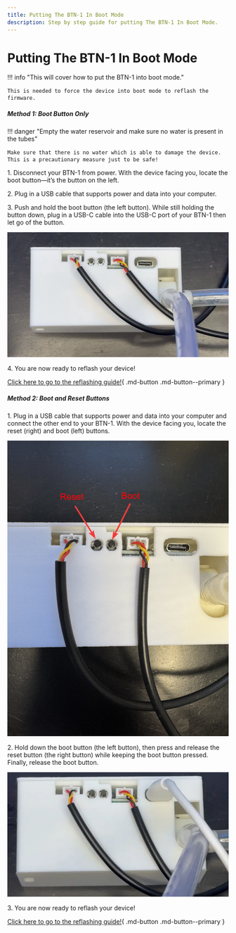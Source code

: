 ```yaml
---
title: Putting The BTN-1 In Boot Mode
description: Step by step guide for putting The BTN-1 In Boot Mode.
---
```

# Putting The BTN-1 In Boot Mode

!!! info "This will cover how to put the BTN-1 into boot mode."

    This is needed to force the device into boot mode to reflash the firmware.

##### Method 1: Boot Button Only

!!! danger "Empty the water reservoir and make sure no water is present in the tubes"

    Make sure that there is no water which is able to damage the device. This is a precautionary measure just to be safe!

1\. Disconnect your BTN-1 from power. With the device facing you, locate the boot button—it’s the button on the left.

2\. Plug in a USB cable that supports power and data into your computer.

3\. Push and hold the boot button (the left button). While still holding the button down, plug in a USB-C cable into the USB-C port of your BTN-1 then let go of the button.

![](../../../assets/pump-1-hold-boot-button-video.webp)

4\. You are now ready to reflash your device!

[Click here to go to the reflashing guide!](https://wiki.apolloautomation.com/products/pump1/troubleshooting/btn1-reflash/){     .md-button .md-button--primary }

##### Method 2: Boot and Reset Buttons

1\. Plug in a USB cable that supports power and data into your computer and connect the other end to your BTN-1. With the device facing you, locate the reset (right) and boot (left) buttons.

![](../../../assets/pump-1-buttons-labeled.jpg)

2\. Hold down the boot button (the left button), then press and release the reset button (the right button) while keeping the boot button pressed. Finally, release the boot button.

![](../../../assets/pump-1-hold-boot-and-reset-button-video.webp)

3\. You are now ready to reflash your device!

[Click here to go to the reflashing guide!](https://wiki.apolloautomation.com/products/pump1/troubleshooting/btn1-reflash/){     .md-button .md-button--primary }